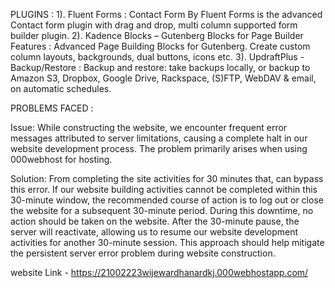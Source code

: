 PLUGINS :
1). Fluent Forms : Contact Form By Fluent Forms is the advanced Contact form plugin with drag and drop, multi column supported form builder plugin.
2). Kadence Blocks – Gutenberg Blocks for Page Builder Features : Advanced Page Building Blocks for Gutenberg. Create custom column layouts, backgrounds, dual buttons, icons etc.
3). UpdraftPlus - Backup/Restore : Backup and restore: take backups locally, or backup to Amazon S3, Dropbox, Google Drive, Rackspace, (S)FTP, WebDAV & email, on automatic schedules.



PROBLEMS FACED :

Issue:
While constructing the website, we encounter frequent error messages attributed to server limitations, causing a complete halt in our website development process. The problem primarily arises when using 000webhost for hosting.

Solution:
From completing the site activities for 30 minutes that, can bypass this error. If our website building activities cannot be completed within this 30-minute window, the recommended course of action is to log out or close the website for a subsequent 30-minute period. During this downtime, no action should be taken on the website. After the 30-minute pause, the server will reactivate, allowing us to resume our website development activities for another 30-minute session. This approach should help mitigate the persistent server error problem during website construction.

website Link - https://21002223wijewardhanardkj.000webhostapp.com/
